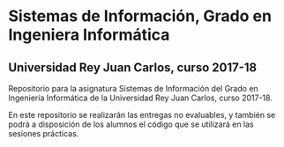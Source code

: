 # Sistemas de Información, Grado en Ingeniera Informática
## Universidad Rey Juan Carlos, curso 2017-18

Repositorio para la asignatura Sistemas de Información del Grado en Ingeniería Informática de la Universidad Rey Juan Carlos, curso 2017-18.

En este repositorio se realizarán las entregas no evaluables, y también se podrá a disposición de los alumnos el código que se utilizará en las sesiones prácticas.
